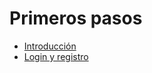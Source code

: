 # Primeros pasos

* [Introducción](https://cvcvrril.github.io/MapEatDocs/docs/introduction/)
* [Login y registro](/docs/sign-in-out.md)